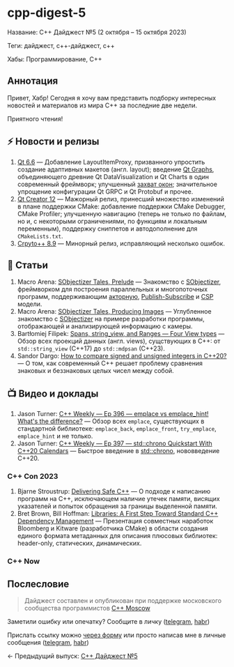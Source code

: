# cpp-digest-5

Название: C++ Дайджест №5 (2 октября – 15 октября 2023) 

Теги: дайджест, c++-дайджест, c++

Хабы: Программирование, C++

## Аннотация

Привет, Хабр! Сегодня я хочу вам представить подборку интересных новостей и материалов из мира C++ за последние две недели.

Приятного чтения!

## ⚡️️ Новости и релизы

1. [Qt 6.6](https://www.qt.io/blog/qt-6.6-released) — Добавление LayoutItemProxy, призванного упростить создание адаптивных макетов (англ. layout); введение [Qt Graphs](https://doc.qt.io/qt-6/qtgraphs-index.html), объединяющего древние Qt DataVisualization и Qt Charts в один современный фреймворк; улучшенный [захват окон](https://doc-snapshots.qt.io/qt6-6.6/qwindowcapture.html); значительное упрощение конфигурации Qt GRPC и Qt Protobuf и прочее.
2.  [Qt Creator 12](https://www.qt.io/blog/qt-creator-12-cmake-update) — Мажорный релиз, принесший множество изменений в плане поддержки CMake: добавление поддержки CMake Debugger, CMake Profiler; улучшенную навигацию (теперь не только по файлам, но и, с некоторыми ограничениями, по функциям и локальным переменным), поддержку сниппетов и автодополнение для `CMakeLists.txt`.
3. [Crpyto++ 8.9](https://github.com/weidai11/cryptopp/releases/tag/CRYPTOPP_8_9_0) — Минорный релиз, исправляющий несколько ошибок.

## 📝 Статьи

1. Macro Arena: [SObjectizer Tales, Prelude](https://marcoarena.wordpress.com/2023/10/05/sobjectizer-tales-prelude/) — Знакомство с [SObjectizer](https://github.com/Stiffstream/sobjectizer), фреймворком для построения параллельных и многопоточных программ, поддерживающим [акторную](https://ru.wikipedia.org/wiki/%D0%9C%D0%BE%D0%B4%D0%B5%D0%BB%D1%8C_%D0%B0%D0%BA%D1%82%D0%BE%D1%80%D0%BE%D0%B2), [Publish-Subscribe](https://en.wikipedia.org/wiki/Publish%E2%80%93subscribe_pattern) и [CSP](https://en.wikipedia.org/wiki/Communicating_sequential_processes) модели.
2. Macro Arena: [SObjectizer Tales, Producing Images](https://marcoarena.wordpress.com/2023/10/12/sobjectizer-tales-1/) — Углубленное знакомство с [SObjectizer](https://github.com/Stiffstream/sobjectizer) на примере разработки программы, отображающей и анализирующей информацию с камеры.
3. Bartłomiej Filipek: [Spans, string_view, and Ranges — Four View types](https://www.cppstories.com/2023/four-views-in-cpp23/) — Обзор всех проекций данных (англ. views), сущствующих в С++: от `std::string_view` (C++17) до `std::mdpsan` (C++23).
4. Sandor Dargo: [How to compare signed and unsigned integers in C++20?](https://www.sandordargo.com/blog/2023/10/11/cpp20-intcmp-utilities) — О том, как современный C++ решает проблему сравнения знаковых и беззнаковых целых чисел между собой.

## 📺 Видео и доклады

1. Jason Turner: [C++ Weekly — Ep 396 — emplace vs emplace_hint! What's the difference?](https://www.youtube.com/watch?v=hW4NJF4RLnE) — Обзор всех `emplace`, существующих в стандартной библиотеке: `emplace_back`, `emplace_front`, `try_emplace`, `emplace_hint` и не только.
2. Jason Turner: [C++ Weekly — Ep 397 — std::chrono Quickstart With C++20 Calendars](https://www.youtube.com/watch?v=I53iT3gPXrk) — Быстрое введение в [std::chrono](https://en.cppreference.com/w/cpp/chrono), нововведение C++20.

### C++ Con 2023

1. Bjarne Stroustrup: [Delivering Safe C++](https://www.youtube.com/watch?v=I8UvQKvOSSw&list=PLHTh1InhhwT7gQEuYznhhvAYTel0qzl72&index=1) — О подходе к написанию программ на C++, исключающем наличие утечек памяти, висящих указателей и попыток обращения за границы выделенной памяти.
2. Bret Brown, Bill Hoffman: [Libraries: A First Step Toward Standard C++ Dependency Management](https://www.youtube.com/watch?v=IwuBZpLUq8Q&list=PLHTh1InhhwT7gQEuYznhhvAYTel0qzl72&index=2) — Презентация совместных наработок Bloomberg и Kitware (разработчика CMake) в области создания единого формата метаданных для описания плюсовых библиотек: header-only, статических, динамических.

### C++ Now

## Послесловие

> Дайджест составлен и опубликован при поддержке московского сообщества программистов [C++ Moscow](https://t.me/cppmoscow_info)

Заметили ошибку или опечатку? Сообщите в личку ([telegram](https://t.me/eoanermine), [habr](https://habr.com/ru/conversations/eoanermine/))

Прислать ссылку можно [через форму](https://forms.yandex.ru/cloud/64f48043e010db921819c447/) или просто написав мне в личные сообщения ([telegram](https://t.me/eoanermine), [habr](https://habr.com/ru/conversations/eoanermine/))

← Предыдущий выпуск: [C++ Дайджест №5](https://habr.com/ru/articles/764922/)
